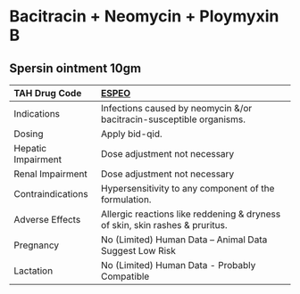 # Bacitracin + Neomycin + Ploymyxin B

## Spersin ointment 10gm

| TAH Drug Code      | [**ESPEO**](https://www.tahsda.org.tw/drugs/hissearch.php?drug_code=ESPEO)   |
|:-------------------|:-----------------------------------------------------------------------------|
| Indications        | Infections caused by neomycin &/or bacitracin-susceptible organisms.         |
| Dosing             | Apply bid-qid.                                                               |
| Hepatic Impairment | Dose adjustment not necessary                                                |
| Renal Impairment   | Dose adjustment not necessary                                                |
| Contraindications  | Hypersensitivity to any component of the formulation.                        |
| Adverse Effects    | Allergic reactions like reddening & dryness of skin, skin rashes & pruritus. |
| Pregnancy          | No (Limited) Human Data – Animal Data Suggest Low Risk                       |
| Lactation          | No (Limited) Human Data - Probably Compatible                                |


